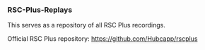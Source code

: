 ### RSC-Plus-Replays

This serves as a repository of all RSC Plus recordings.

Official RSC Plus repository: https://github.com/Hubcapp/rscplus
